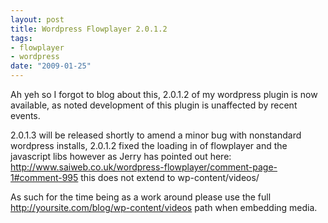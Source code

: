 ```yaml
--- 
layout: post
title: Wordpress Flowplayer 2.0.1.2
tags: 
- flowplayer
- wordpress
date: "2009-01-25"
---
```

Ah yeh so I forgot to blog about this, 2.0.1.2 of my wordpress plugin is now available, as noted development of this plugin is unaffected by recent events.

2.0.1.3 will be released shortly to amend a minor bug with nonstandard wordpress installs, 2.0.1.2 fixed the loading in of flowplayer and the javascript libs however as Jerry has pointed out here: <a href="http://www.saiweb.co.uk/wordpress-flowplayer/comment-page-1#comment-995">http://www.saiweb.co.uk/wordpress-flowplayer/comment-page-1#comment-995</a> this does not extend to wp-content/videos/

As such for the time being as a work around please use the full http://yoursite.com/blog/wp-content/videos path when embedding media.
